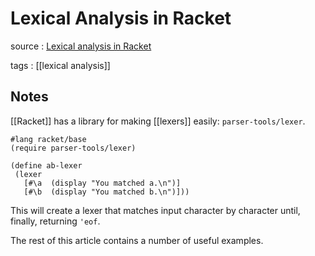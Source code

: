 # Lexical Analysis in Racket

source
: [Lexical analysis in Racket](http://matt.might.net/articles/lexers-in-racket/)

tags
: [[lexical analysis]]


<a id="org387338b"></a>

## Notes

[[Racket]] has a library for making [[lexers]] easily: `parser-tools/lexer`.

```racket
#lang racket/base
(require parser-tools/lexer)

(define ab-lexer 
 (lexer 
   [#\a  (display "You matched a.\n")]
   [#\b  (display "You matched b.\n")]))
```

This will create a lexer that matches input character by character until, finally, returning `'eof`.

The rest of this article contains a number of useful examples.
